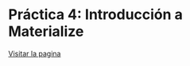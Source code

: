 # Práctica 4: Introducción a Materialize

[Visitar la pagina](https://alu0101070650.github.io/uya-practicas-grupo13/practica4/index.html)
